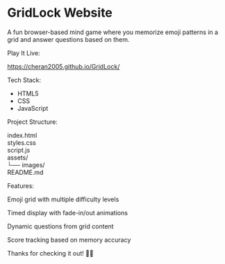 
GridLock Website
=======================================

A fun browser-based mind game where you memorize emoji patterns in a grid and answer questions based on them.

Play It Live: 

https://cheran2005.github.io/GridLock/


Tech Stack:

  - HTML5
  - CSS
  - JavaScript


Project Structure:

index.html  
styles.css  
script.js  
assets/  
  └── images/  
README.md

Features:

Emoji grid with multiple difficulty levels

Timed display with fade-in/out animations

Dynamic questions from grid content

Score tracking based on memory accuracy

Thanks for checking it out! 🧠🎉
